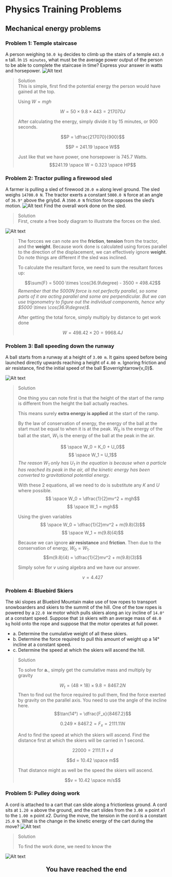 <link rel="stylesheet" href="../Resources/styles/base.css">
<!---This is for enabling LaTeX rendering in exports--->
<!---                  Do not remove                --->

<script type="text/javascript" src="http://cdn.mathjax.org/mathjax/latest/MathJax.js?config=TeX-AMS-MML_HTMLorMML"> 
</script>

<script type="text/x-mathjax-config">
MathJax.Hub.Config({ tex2jax: {inlineMath: [['$','$']]}, messageStyle: "none" });
</script>

# Physics Training Problems

## Mechanical energy problems

### Problem 1: Temple staircase
A person weighing `50.0 kg` decides to climb up the stairs of a temple `443.0 m` tall. In `15 minutes`, what must be the average power output of the person to be able to complete the staircase in time? Express your answer in watts and horsepower.
![Alt text](images/problems/7-1/1.jpg)

> <div class=misc>Solution</div>
> This is simple, first find the potential energy the person would have gained at the top.
> 
> Using $W = mgh$
>
> $$W = 50 \times 9.8 \times 443 = 217070 J$$
>
> After calculating the energy, simply divide it by 15 minutes, or 900 seconds.
>
> $$P = \dfrac{217070}{900}$$
>
> $$P = 241.19 \space W$$
>
> Just like that we have power, one horsepower is 745.7 Watts.
> $$241.19 \space W = 0.323 \space HP$$
>

### Problem 2: Tractor pulling a firewood sled

A farmer is pulling a sled of firewood `20.0 m` along level ground.
The sled weighs `14700.0 N`. The tractor exerts a constant `5000.0 N` force at an angle of `36.9°` above the griybd. A `3500.0 N` friction force opposes the sled’s motion. 
![Alt text](images/problems/7-2/1.png)
Find the overall work done on the sled. 

> <div class=misc>Solution</div>
> First, create a free body diagram to illustrate the forces on the sled.
![Alt text](images/problems/7-2/2.png)
>
> The forcces we can note are the **friction**, **tension** from the tractor, and the **weight**.
> Because work done is calculated using forces parallel to the direction of the displacement, we can effectively ignore **weight**.
> Do note things are different if the sled was inclined.
>
> To calculate the resultant force, we need to sum the resultant forces up:
>
> $$\sum{F} = 5000 \times \cos(36.9\degree) - 3500 = 498.42$$
> *Remember that the 5000N force is not perfectly parallel, so some parts of it are acting parallel and some are perpendicular. But we can use trigonometry to figure out the individual components, hence why $5000 \times \cos(36.9\degree)$.*
>
> After getting the total force, simply multiply by distance to get work done
>
> $$W = 498.42 \times 20 = 9968.4 J$$
> 
### Problem 3: Ball speeding down the runway
A ball starts from a runway at a height of `3.00 m`. It gains speed before being launched directly upwards reaching a height of `4.00 m`. Ignoring friction and air resistance, find the initial speed of the ball $\overrightarrow{v_0}$.

![Alt text](images/problems/7-3/1.png)

> <div class=misc>Solution</div>
> 
> One thing you can note first is that the height of the start of the ramp is different from the height the ball actually reaches.
>
> This means surely **extra energy is applied** at the start of the ramp.
>
> By the law of conservation of energy, the energy of the ball at the start must be equal to when it is at the peak. $W_0$ is the energy of the ball at the start, $W_1$ is the energy of the ball at the peak in the air.
>
> $$ \space W_0 = K_0 + U_0$$
> $$ \space W_1 = U_1$$
> *The reason $W_1$ only has $U_1$ in the equation is because when a particle has reached its peak in the air, all the kinetic energy has been converted to gravitational potential energy.*
>
> With these 2 equations, all we need to do is substitute any $K$ and $U$ where possible.
> $$ \space W_0 = \dfrac{1}{2}mv^2 + mgh$$
> $$ \space W_1 = mgh$$
>
> Using the given variables
> $$ \space W_0 = \dfrac{1}{2}mv^2 + m(9.8)(3)$$
> $$ \space W_1 = m(9.8)(4)$$
>
> Because we can ignore **air resistance** and **friction**. Then due to the conservation of energy, $W_0 = W_1$.
> $$m(9.8)(4) = \dfrac{1}{2}mv^2 + m(9.8)(3)$$
>
> Simply solve for $v$ using algebra and we have our answer.
>
> $$v = 4.427$$
> <div style="page-break-after: always;"></div>

### Problem 4: Bluebird Skiers
The ski slopes at Bluebird Mountain make use of tow ropes to transport snowboarders and skiers to the summit of the hill. One of the tow ropes is powered by a `22.0 kW` motor which pulls skiers along an icy incline of `14.0°` at a constant speed. Suppose that `18` skiers with an average mass of `48.0 kg` hold onto the rope and suppose that the motor operates at full power.

- a. Determine the cumulative weight of all these skiers.
- b. Determine the force required to pull this amount of weight up a 14° incline at a constant speed.
- c. Determine the speed at which the skiers will ascend the hill.
> <div class=misc>Solution</div>
>
> To solve for **a.**, simply get the cumulative mass and multiply by gravity
>
> $$W_t = (48 \times 18) \times 9.8 = 8467.2 N$$
>Then to find out the force required to pull them, find the force exerted by gravity on the parallel axis. You need to use the angle of the incline here.
> $$\tan(14°) = \dfrac{F_x}{8467.2}$$
>
> $$0.249 \times 8467.2 = F_x = 2111.11 N$$
>
> And to find the speed at which the skiers will ascend. Find the distance first at which the skiers will be carried in 1 second.
>
> $$22000 = 2111.11 \times d$$
>
> $$d = 10.42 \space m$$
>
> That distance might as well be the speed the skiers will ascend.
>
> $$v = 10.42 \space m/s$$
>
### Problem 5: Pulley doing work
 A cord is attached to a cart that can slide along a frictionless ground. A cord sits at `1.20 m` above the ground, and the cart slides from the `3.00 m` point $x1$ to the `1.00 m` point $x2$. During the move, the tension in the cord is a constant `25.0 N`. What is the change in the kinetic energy of the cart during the move?
![Alt text](images/problems/7-5/1.jpg)

> <div class=misc>Solution</div>
>
> To find the work done, we need to know the
>
> $$$$

![Alt text](../Resources/images/Draco%20Centaur.png)
<p style="text-align:center;font-weight:bold;font-size:20px;">You have reached the end</p>